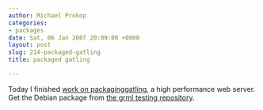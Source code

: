 ```yaml
---
author: Michael Prokop
categories:
- packages
date: Sat, 06 Jan 2007 20:09:00 +0000
layout: post
slug: 214-packaged-gatling
title: packaged gatling

---
```

Today I finished [work on packaging](http://hg.grml.org/gatling)[gatling](http://www.fefe.de/gatling/), a high performance web server. Get the Debian package from [the grml testing repository](http://deb.grml.org/).
